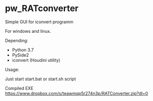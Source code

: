 # pw_RATconverter
Simple GUI for iconvert programm

For windows and linux.

Depending:
- Python 3.7
- PySide2
- iconvert (Houdini utility)

Usage:

Just start start.bat or start.sh script

Compiled EXE
https://www.dropbox.com/s/teawmqp5r274n3p/RATConverter.zip?dl=0
